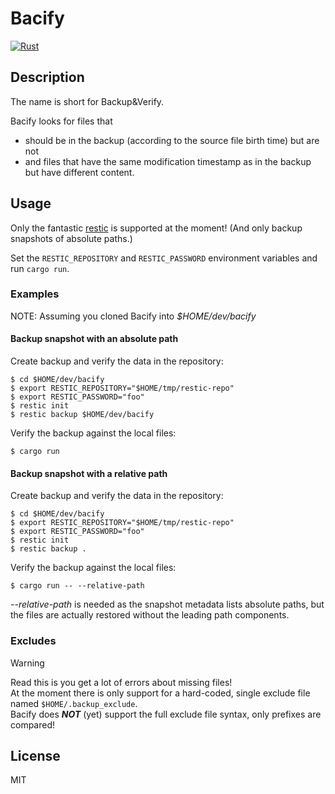 # Bacify

[![Rust](https://github.com/marius/bacify/actions/workflows/rust.yml/badge.svg)](https://github.com/marius/bacify/actions/workflows/rust.yml)

## Description

The name is short for Backup&Verify.

Bacify looks for files that
   * should be in the backup (according to the source file birth time) but are not
   * and files that have the same modification timestamp as in the backup but have different content.

## Usage

Only the fantastic [restic](https://github.com/restic/restic) is supported at the moment!
(And only backup snapshots of absolute paths.)

Set the `RESTIC_REPOSITORY` and `RESTIC_PASSWORD` environment variables and run `cargo run`.

### Examples

NOTE: Assuming you cloned Bacify into *$HOME/dev/bacify*

#### Backup snapshot with an absolute path

Create backup and verify the data in the repository:
```
$ cd $HOME/dev/bacify
$ export RESTIC_REPOSITORY="$HOME/tmp/restic-repo"
$ export RESTIC_PASSWORD="foo"
$ restic init
$ restic backup $HOME/dev/bacify
```

Verify the backup against the local files:
```
$ cargo run
```

#### Backup snapshot with a relative path

Create backup and verify the data in the repository:
```
$ cd $HOME/dev/bacify
$ export RESTIC_REPOSITORY="$HOME/tmp/restic-repo"
$ export RESTIC_PASSWORD="foo"
$ restic init
$ restic backup .
```

Verify the backup against the local files:
```
$ cargo run -- --relative-path
```

*--relative-path* is needed as the snapshot metadata lists absolute paths,
but the files are actually restored without the leading path components.

### Excludes

> [!WARNING]
> Read this is you get a lot of errors about missing files!<br>
> At the moment there is only support for a hard-coded, single exclude file named `$HOME/.backup_exclude`.<br>
> Bacify does ***NOT*** (yet) support the full exclude file syntax, only prefixes are compared!

## License

MIT